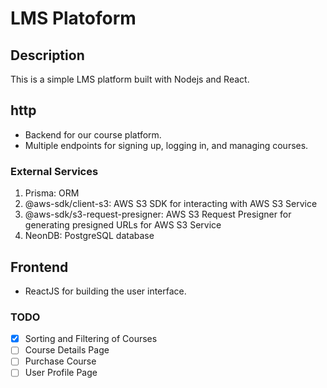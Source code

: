 # LMS Platoform

## Description
This is a simple LMS platform built with Nodejs and React.

## http
- Backend for our course platform.
- Multiple endpoints for signing up, logging in, and managing courses.

### External Services

1. Prisma: ORM
2. @aws-sdk/client-s3: AWS S3 SDK for interacting with AWS S3 Service
3. @aws-sdk/s3-request-presigner: AWS S3 Request Presigner for generating presigned URLs for AWS S3 Service
4. NeonDB: PostgreSQL database

## Frontend
- ReactJS for building the user interface.

### TODO

- [x] Sorting and Filtering of Courses
- [ ] Course Details Page
- [ ] Purchase Course
- [ ] User Profile Page